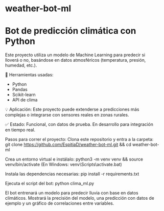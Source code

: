 # weather-bot-ml
# Bot de predicción climática con Python

Este proyecto utiliza un modelo de Machine Learning para predecir si lloverá o no, basándose en datos atmosféricos (temperatura, presión, humedad, etc.).

🔧 Herramientas usadas:
- Python
- Pandas
- Scikit-learn
- API de clima

💡 Aplicación: Este proyecto puede extenderse a predicciones más complejas o integrarse con sensores reales en zonas rurales.

✅ Estado: Funcional, con datos de prueba. En desarrollo para integración en tiempo real.

Pasos para correr el proyecto:
Clona este repositorio y entra a la carpeta:
git clone https://github.com/EspitiaD/weather-bot-ml.git && cd weather-bot-ml

Crea un entorno virtual e instálalo:
python3 -m venv venv && source venv/bin/activate
(En Windows: venv\Scripts\activate.bat)

Instala las dependencias necesarias:
pip install -r requirements.txt

Ejecuta el script del bot:
python clima_ml.py

El bot entrenará un modelo para predecir lluvia con base en datos climáticos. Mostrará la precisión del modelo, una predicción con datos de ejemplo y un gráfico de correlaciones entre variables.

